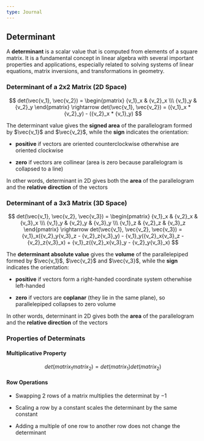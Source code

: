 ```yaml
---
type: Journal
---
```


## Determinant

A **determinant** is a scalar value that is computed from elements of a square matrix. It is a fundamental concept in linear algebra with several important properties and applications, especially related to solving systems of linear equations, matrix inversions, and transformations in geometry.

### Determinant of a 2x2 Matrix (2D Space)

$$
det(\vec{v_1}, \vec{v_2}) = \begin{pmatrix} {v_1}_x & {v_2}_x \\\ {v_1}_y & {v_2}_y \end{pmatrix} \rightarrow det(\vec{v_1}, \vec{v_2}) = ({v_1}_x * {v_2}_y) - ({v_2}_x * {v_1}_y)
$$

The determinant value gives the **signed area** of the parallelogram formed by $\vec{v_1}$ and $\vec{v_2}$, while the **sign** indicates the orientation:

- **positive** if vectors are oriented counterclockwise otherwhise are oriented clockwise

- **zero** if vectors are collinear (area is zero because parallelogram is collapsed to a line)

In other words, determinant in 2D gives both the **area** of the parallelogram and the **relative direction** of the vectors

### Determinant of a 3x3 Matrix (3D Space)

$$
det(\vec{v_1}, \vec{v_2}, \vec{v_3}) = \begin{pmatrix} {v_1}_x & {v_2}_x & {v_3}_x \\\ {v_1}_y & {v_2}_y  & {v_3}_y \\\ {v_1}_z & {v_2}_z  & {v_3}_z \end{pmatrix} \rightarrow det(\vec{v_1}, \vec{v_2}, \vec{v_3}) = {v_1}_x({v_2}_y{v_3}_z - {v_2}_z{v_3}_y) - {v_1}_y({v_2}_x{v_3}_z - {v_2}_z{v_3}_x) + {v_1}_z({v_2}_x{v_3}_y - {v_2}_y{v_3}_x)
$$

The **determinant absolute value** gives the **volume** of the parallelepiped formed by $\vec{v_1}$, $\vec{v_2}$ and $\vec{v_3}$, while the **sign** indicates the orientation:

* **positive** if vectors form a  right-handed coordinate system otherwhise left-handed

* **zero** if vectors are **coplanar** (they lie in the same plane), so parallelepiped collapses to zero volume

In other words, determinant in 2D gives both the **area** of the parallelogram and the **relative direction** of the vectors

### Properties of Determinats

#### Multiplicative Property

$$
det(matrix_1matrix_2) = det(matrix_1)det(matrix_2)
$$

#### Row Operations

- Swapping 2 rows of a matrix multiplies the determinat by $-1$

- Scaling a row by a constant scales the determinant by the same constant

- Adding a multiple of one row to another row does not change the determinant
